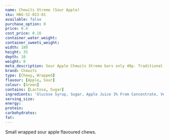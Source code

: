 ```yaml
---
name: Chewits Xtreme (Sour Apple)
sku: HBG-SI-013-01
available: false
purchase_option: 0
price: 0.4
cost_price: 0.16
container_water_weight: 
container_sweets_weight: 
width: 180
height: 35
depth: 10
weight: 0
meta_description: Sour Apple Chewits Xtreme bars only 40p. Traditional sweets and more at Humbugs Confectionery Store. Specialists in satisfying your sweet tooth!"),"")
brand: Chewits
type: [Chewy, Wrapped]
flavour: [Apple, Sour]
colour: [Green]
contains: [Lactose, Sugar]
ingredients: 'Glucose Syrup, Sugar, Apple Juice 3% From Concentrate, Vegetable Oil, Citric Acid, Lactic Acid, Egg White, Hydrolysed Rice Protein, Flavouring, Colour: Sodium Copper Chlorophyllin, Curcumin'
serving_size: 
energy: 
protein: 
carbohydrates: 
fat: 
---
```

Small wrapped sour apple flavoured chews.